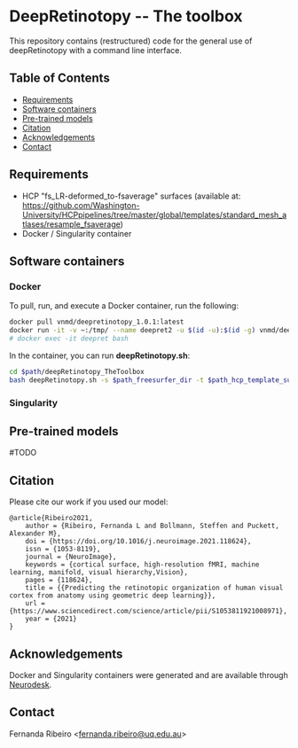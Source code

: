 # DeepRetinotopy -- The toolbox
This repository contains (restructured) code for the general use of deepRetinotopy with a command line interface.

## Table of Contents
* [Requirements](#installation-and-requirements)
* [Software containers](#software-containers)
* [Pre-trained models](#pre-trained-models)
* [Citation](#citation)
* [Acknowledgements](#acknowledgements)
* [Contact](#contact)

## Requirements 

- HCP "fs_LR-deformed_to-fsaverage" surfaces (available at: https://github.com/Washington-University/HCPpipelines/tree/master/global/templates/standard_mesh_atlases/resample_fsaverage)
- Docker / Singularity container

## Software containers

### Docker
To pull, run, and execute a Docker container, run the following:

```bash
docker pull vnmd/deepretinotopy_1.0.1:latest
docker run -it -v ~:/tmp/ --name deepret2 -u $(id -u):$(id -g) vnmd/deepretinotopy_1.0.1:latest
# docker exec -it deepret bash
```

In the container, you can run **deepRetinotopy.sh**: 
```bash
cd $path/deepRetinotopy_TheToolbox
bash deepRetinotopy.sh -s $path_freesurfer_dir -t $path_hcp_template_surfaces -d $dataset_name
```
### Singularity


## Pre-trained models

#TODO

## Citation

Please cite our work if you used our model:

	@article{Ribeiro2021,
		author = {Ribeiro, Fernanda L and Bollmann, Steffen and Puckett, Alexander M},
		doi = {https://doi.org/10.1016/j.neuroimage.2021.118624},
		issn = {1053-8119},
		journal = {NeuroImage},
		keywords = {cortical surface, high-resolution fMRI, machine learning, manifold, visual hierarchy,Vision},
		pages = {118624},
		title = {{Predicting the retinotopic organization of human visual cortex from anatomy using geometric deep learning}},
		url = {https://www.sciencedirect.com/science/article/pii/S1053811921008971},
		year = {2021}
	}

## Acknowledgements

Docker and Singularity containers were generated and are available through [Neurodesk](https://www.neurodesk.org/). 

## Contact
Fernanda Ribeiro <[fernanda.ribeiro@uq.edu.au](fernanda.ribeiro@uq.edu.au)>
